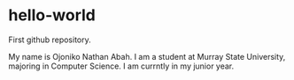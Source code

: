 # hello-world

First github repository.

My name is Ojoniko Nathan Abah. I am a student at Murray State University, majoring in Computer Science.
I am currntly in my junior year.
